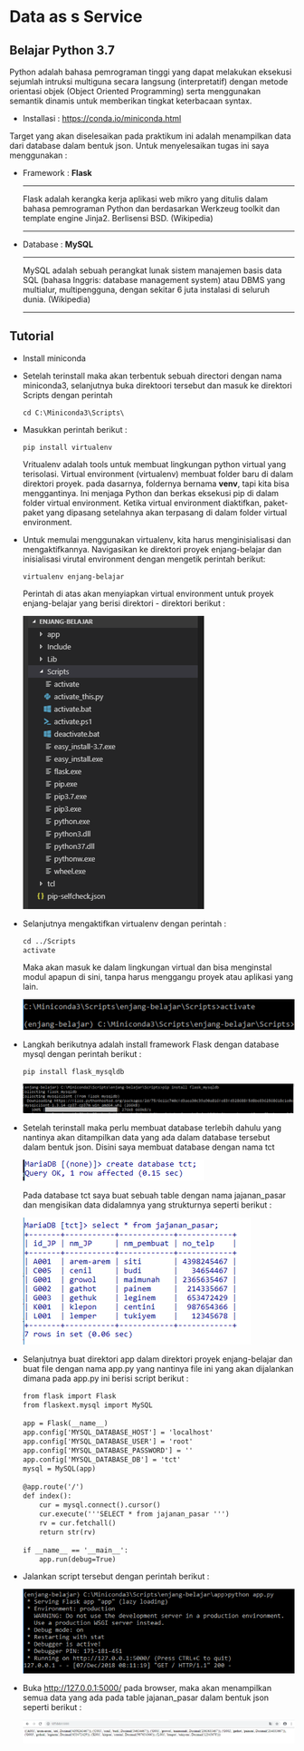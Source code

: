 # Data as s Service 

## Belajar Python 3.7

Python adalah bahasa pemrograman tinggi yang dapat melakukan eksekusi sejumlah intruksi multiguna secara langsung (interpretatif) dengan metode orientasi objek (Object Oriented Programming) serta menggunakan semantik dinamis untuk memberikan tingkat keterbacaan syntax.  

* Installasi : https://conda.io/miniconda.html

Target yang akan diselesaikan pada praktikum ini adalah menampilkan data dari database dalam bentuk json. 
Untuk menyelesaikan tugas ini saya menggunakan :
- Framework	: **Flask** 
	***
	Flask adalah kerangka kerja aplikasi web mikro yang ditulis dalam bahasa pemrograman Python dan berdasarkan Werkzeug toolkit dan template engine Jinja2. Berlisensi BSD. (Wikipedia)
	***
- Database : **MySQL**
	***
	MySQL adalah sebuah perangkat lunak sistem manajemen basis data SQL (bahasa Inggris: database management system) atau DBMS yang multialur, multipengguna, dengan sekitar 6 juta instalasi di seluruh dunia. (Wikipedia)
	***

## Tutorial 
* Install miniconda 
* Setelah terinstall maka akan terbentuk sebuah directori dengan nama miniconda3, selanjutnya buka direktoori tersebut dan masuk ke direktori Scripts dengan perintah 
	~~~
	cd C:\Miniconda3\Scripts\
	~~~
* Masukkan perintah berikut :
	~~~
	pip install virtualenv
	~~~
	Vritualenv adalah tools untuk membuat lingkungan python virtual yang terisolasi. Virtual environment (virtualenv) membuat folder baru di dalam direktori proyek. pada dasarnya, foldernya bernama **venv**, tapi kita bisa menggantinya. Ini menjaga Python dan berkas eksekusi pip di dalam folder virtual environment. Ketika virtual environment diaktifkan, paket-paket yang dipasang setelahnya akan terpasang di dalam folder virtual environment. 
* Untuk memulai menggunakan virtualenv, kita harus menginisialisasi dan mengaktifkannya. Navigasikan ke direktori proyek enjang-belajar dan inisialisasi virutal environment dengan mengetik perintah berikut:
	~~~
	virtualenv enjang-belajar
	~~~
	Perintah di atas akan menyiapkan virtual environment untuk proyek enjang-belajar yang berisi direktori - direktori berikut :
	
	![alt text](https://github.com/EnjangDwiKartini/tct/blob/master/images/virtualenv.PNG "virtualenv")
	
* Selanjutnya mengaktifkan virtualenv dengan perintah :
	~~~
	cd ../Scripts
	activate
	~~~
	Maka akan masuk ke dalam lingkungan virtual dan bisa menginstal modul apapun di sini, tanpa harus menggangu proyek atau aplikasi yang lain.
	
	![alt text](https://github.com/EnjangDwiKartini/tct/blob/master/images/activate.PNG "activate")	

* Langkah berikutnya adalah install framework Flask dengan database mysql dengan perintah berikut :
	~~~
	pip install flask_mysqldb
	~~~
	
	![alt text](https://github.com/EnjangDwiKartini/tct/blob/master/images/install-flask.PNG "Flask")
	
* Setelah terinstall maka perlu membuat database terlebih dahulu yang nantinya akan ditampilkan data yang ada dalam database tersebut dalam bentuk json. Disini saya membuat database dengan nama tct 

	![alt text](https://github.com/EnjangDwiKartini/tct/blob/master/images/create-db.PNG "create db")	
	
	Pada  database tct saya buat sebuah table dengan nama jajanan_pasar dan mengisikan data didalamnya  yang strukturnya seperti berikut :
	
	![alt text](https://github.com/EnjangDwiKartini/tct/blob/master/images/table.PNG "table")		
	
* Selanjutnya buat direktori app dalam direktori proyek enjang-belajar dan buat file dengan nama app.py yang nantinya file ini yang akan dijalankan dimana pada app.py ini berisi script berikut :
	~~~
	from flask import Flask
	from flaskext.mysql import MySQL

	app = Flask(__name__)
	app.config['MYSQL_DATABASE_HOST'] = 'localhost'
	app.config['MYSQL_DATABASE_USER'] = 'root'
	app.config['MYSQL_DATABASE_PASSWORD'] = ''
	app.config['MYSQL_DATABASE_DB'] = 'tct'
	mysql = MySQL(app)

	@app.route('/')
	def index():
		cur = mysql.connect().cursor()
		cur.execute('''SELECT * from jajanan_pasar ''')
		rv = cur.fetchall()
		return str(rv)

	if __name__ == '__main__':
		app.run(debug=True)
	~~~
	
* Jalankan script tersebut dengan perintah berikut :

	![alt text](https://github.com/EnjangDwiKartini/tct/blob/master/images/running.PNG "run")	
	
* Buka http://127.0.0.1:5000/ pada browser, maka akan menampilkan semua data yang ada pada table jajanan_pasar dalam bentuk json seperti berikut :

	![alt text](https://github.com/EnjangDwiKartini/tct/blob/master/images/tampilan-data.PNG "data")


	
	
	





